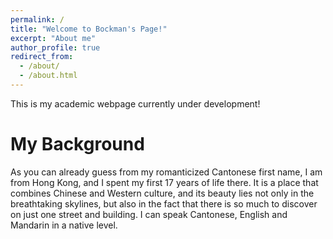 ```yaml
---
permalink: /
title: "Welcome to Bockman's Page!"
excerpt: "About me"
author_profile: true
redirect_from: 
  - /about/
  - /about.html
---
```


This is my academic webpage currently under development!

My Background
======

As you can already guess from my romanticized Cantonese first name, I am from Hong Kong, and I spent my first 17 years of life there. It is a place that combines Chinese and Western culture, and its beauty lies not only in the breathtaking skylines, but also in the fact that there is so much to discover on just one street and building. I can speak Cantonese, English and Mandarin in a native level. 
